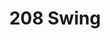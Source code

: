 ---
title: 208 Swing
links:
phone: 559-248-6518
images:
  - logo: https://www.dirtroaddancing.com/wp-content/uploads/2022/04/Mask-Group-1.png
styles: 
  - West Coast Swing
---